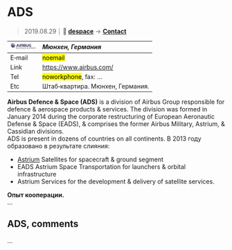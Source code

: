 # ADS
> 2019.08.29 ┊ **🚀 [despace](index.md)** → **[Contact](contact.md)**

|[![](f/contact/a/ads_logo1_thumb.jpg)](f/contact/a/ads_logo1.png)|*Мюнхен, Германия*|
|:--|:--|
|E‑mail| <mark>noemail</mark> |
|Link| <https://www.airbus.com/> |
|Tel| <mark>noworkphone</mark>, fax: … |
|Etc| Штаб‑квартира. Мюнхен, Германия. |

**Airbus Defence & Space (ADS)** is a division of Airbus Group responsible for defence & aerospace products & services. The division was formed in January 2014 during the corporate restructuring of European Aeronautic Defense & Space (EADS), & comprises the former Airbus Military, Astrium, & Cassidian divisions.  
ADS is present in dozens of countries on all continents. В 2013 году образовано в результате слияния:

   - [Astrium](zz_astrium.md) Satellites for spacecraft & ground segment
   - EADS Astrium Space Transportation for launchers & orbital infrastructure
   - Astrium Services for the development & delivery of satellite services.

**Опыт кооперации.**  
…


<p style="page-break-after:always"> </p>

## ADS, comments

…
